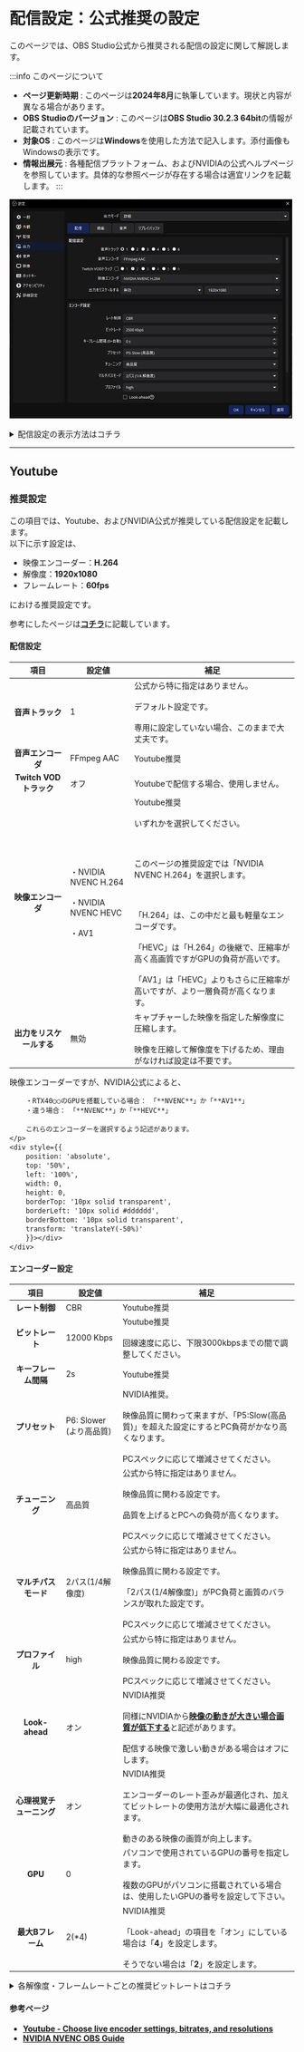 # 配信設定：公式推奨の設定

このページでは、OBS Studio公式から推奨される配信の設定に関して解説します。

:::info このページについて

- **ページ更新時期** : このページは**2024年8月**に執筆しています。現状と内容が異なる場合があります。
- **OBS Studioのバージョン** : このページは**OBS Studio 30.2.3 64bit**の情報が記載されています。
- **対象OS** : このページは**Windows**を使用した方法で記入します。添付画像もWindowsの表示です。
- **情報出展元** : 各種配信プラットフォーム、およびNVIDIAの公式ヘルプページを参照しています。具体的な参照ページが存在する場合は適宜リンクを記載します。
:::

![setting_output_streaming](setting_output_streaming.png)

<details>
  	<summary>配信設定の表示方法はコチラ</summary>

	|画像|説明|
	|:---:|---|
	||まずは設定画面を表示します。<br></br>設定画面の開き方が分からない人は[**コチラ**](/docs/obs_studio/settings/how_to_start.md)を確認します。|
	|![setting_output_base](setting_output_base.png)|左の項目から「**出力**」を選択します。|
	|![setting_output_output_mode](setting_output_output_mode.png)|画面上部の「出力モード」から「**詳細**」を選択します。<br></br>|
	|![setting_output_streaming](setting_output_streaming.png)|左のような画面が表示されていれば成功です。|

</details>

***

## Youtube

### 推奨設定

この項目では、Youtube、およびNVIDIA公式が推奨している配信設定を記載します。  
以下に示す設定は、

- 映像エンコーダー：**H.264**
- 解像度：**1920x1080**
- フレームレート：**60fps**

における推奨設定です。  

参考にしたページは[**コチラ**](/docs/obs_studio/recommended_setting/streaming#参考ページ)に記載しています。

#### 配信設定

|項目|設定値|補足|
|:---:|---|---|
|**音声トラック**|1|公式から特に指定はありません。<br></br>デフォルト設定です。<br></br>専用に設定していない場合、このままで大丈夫です。|
|**音声エンコーダ**|FFmpeg AAC|Youtube推奨|
|**Twitch VODトラック**|オフ|Youtubeで配信する場合、使用しません。|
|**映像エンコーダ**|・NVIDIA NVENC H.264<br></br>・NVIDIA NVENC HEVC<br></br>・AV1|Youtube推奨<br></br>いずれかを選択してください。<br></br><br></br>このページの推奨設定では「NVIDIA NVENC H.264」を選択します。<br></br><br></br>「H.264」は、この中だと最も軽量なエンコーダです。<br></br>「HEVC」は「H.264」の後継で、圧縮率が高く高画質ですがGPUの負荷が高いです。<br></br>「AV1」は「HEVC」よりもさらに圧縮率が高いですが、より一層負荷が高くなります。|
|**出力をリスケールする**|無効|キャプチャーした映像を指定した解像度に圧縮します。<br></br>映像を圧縮して解像度を下げるため、理由がなければ設定は不要です。|

<div style={{ display: 'flex', justifyContent: 'flex-end', alignItems: 'center' }}>
  <div style={{
    position: 'relative',
    display: 'inline-block',
    padding: '10px 20px',
    backgroundColor: '#dddddd',
    borderRadius: '15px',
    color: 'black',
    marginRight: '10px',
    boxSizing: 'border-box',
    lineHeight: '1.4em',
  }}>
    <p style={{ 
      margin: 0, 
      display: 'block',
      lineHeight: '1.4em',
    }}>
		映像エンコーダーですが、NVIDIA公式によると、  
		
		・RTX40○○のGPUを搭載している場合：　「**NVENC**」か「**AV1**」  
		・違う場合：　「**NVENC**」か「**HEVC**」  
		
		これらのエンコーダーを選択するよう記述があります。  
    </p>
    <div style={{
		position: 'absolute',
		top: '50%',
		left: '100%',
		width: 0,
		height: 0,
		borderTop: '10px solid transparent',
		borderLeft: '10px solid #dddddd',
		borderBottom: '10px solid transparent',
		transform: 'translateY(-50%)'
		}}></div>
	</div>
</div>

#### エンコーダー設定

|項目|設定値|補足|
|:---:|---|---|
|**レート制御**|CBR|Youtube推奨|
|**ビットレート**|12000 Kbps|Youtube推奨<br></br>回線速度に応じ、下限3000kbpsまでの間で調整してください。|
|**キーフレーム間隔**|2s|Youtube推奨|
|**プリセット**|P6: Slower (より高品質)|NVIDIA推奨。<br></br>映像品質に関わって来ますが、「P5:Slow(高品質)」を超えた設定にするとPC負荷がかなり高くなります。<br></br>PCスペックに応じて増減させてください。|
|**チューニング**|高品質|公式から特に指定はありません。<br></br>映像品質に関わる設定です。<br></br>品質を上げるとPCへの負荷が高くなります。<br></br>PCスペックに応じて増減させてください。|
|**マルチパスモード**|2パス(1/4解像度)|公式から特に指定はありません。<br></br>映像品質に関わる設定です。<br></br>「2パス(1/4解像度)」がPC負荷と画質のバランスが取れた設定です。<br></br>PCスペックに応じて増減させてください。|
|**プロファイル**|high|公式から特に指定はありません。<br></br>映像品質に関わる設定です。<br></br>PCスペックに応じて増減させてください。|
|**Look-ahead**|オン|NVIDIA推奨<br></br>同様にNVIDIAから[**映像の動きが大きい場合画質が低下する**](https://www.nvidia.com/en-us/geforce/guides/broadcasting-guide/)と記述があります。<br></br>配信する映像で激しい動きがある場合はオフにします。|
|**心理視覚チューニング**|オン|NVIDIA推奨<br></br>エンコーダーのレート歪みが最適化され、加えてビットレートの使用方法が大幅に最適化されます。<br></br>動きのある映像の画質が向上します。|
|**GPU**|0|パソコンで使用されているGPUの番号を指定します。<br></br>複数のGPUがパソコンに搭載されている場合は、使用したいGPUの番号を設定して下さい。|
|**最大Bフレーム**|2(*4)|NVIDIA推奨<br></br>「Look-ahead」の項目を「オン」にしている場合は「**4**」を設定します。<br></br>そうでない場合は「**2**」を設定します。|

<details>
  	<summary>各解像度・フレームレートごとの推奨ビットレートはコチラ</summary>

| 解像度 @フレームレート | 推奨ビットレート（H.264） |
|:--:|:--:|
| **4K / 2160p @60fps** | 35,000 Kbps |
| **4K / 2160p @30fps** | 30,000 Kbps |
| **1440p @60fps** | 24,000 Kbps |
| **1440p @30fps** | 15,000 Kbps |
| **1080p @60fps** | 12,000 Kbps |
| **1080p @30fps** | 10,000 Kbps |
| **720p @60fps** | 6,000 Kbps |
| **240p ～ 720p @30fps** | 4,000 Kbps |

</details>

#### 参考ページ
- [**Youtube - Choose live encoder settings, bitrates, and resolutions**](https://support.google.com/youtube/answer/2853702?hl=en)
- [**NVIDIA NVENC OBS Guide**](https://www.nvidia.com/en-us/geforce/guides/broadcasting-guide/)